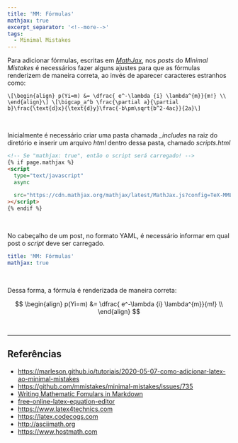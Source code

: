 ```yaml
---
title: 'MM: Fórmulas'
mathjax: true
excerpt_separator: '<!--more-->'
tags:
  - Minimal Mistakes
---
```


Para adicionar fórmulas, escritas em [_MathJax_](https://www.mathjax.org/), nos _posts_ do _Minimal Mistakes_ é necessários fazer alguns ajustes para que as fórmulas renderizem de maneira correta, ao invés de aparecer caracteres estranhos como:

```
\[\begin{align} p(Yi=m) &= \dfrac{ e^-\lambda {i} \lambda^{m}}{m!} \\ \end{align}\] \[\bigcap_a^b \frac{\partial a}{\partial b}\frac{\text{d}x}{\text{d}y}\frac{-b\pm\sqrt{b^2-4ac}}{2a}\]
```

<br>

Inicialmente é necessário criar uma pasta chamada _\_includes_ na raiz do diretório e inserir um arquivo _html_ dentro dessa pasta, chamado _scripts.html_

```html
<!-- Se "mathjax: true", então o script será carregado! -->
{% if page.mathjax %}
<script
  type="text/javascript"
  async
  ​
  src="https://cdn.mathjax.org/mathjax/latest/MathJax.js?config=TeX-MML-AM_CHTML"
></script>
{% endif %}
```

<br>

No cabeçalho de um post, no formato YAML, é necessário informar em qual post o _script_ deve ser carregado.

```yaml
title: 'MM: Fórmulas'
mathjax: true
```

<br>

Dessa forma, a fórmula é renderizada de maneira correta:

$$
\begin{align}
  p(Yi=m) &= \dfrac{ e^-\lambda {i} \lambda^{m}}{m!} \\
\end{align}
$$

<br>

---

## Referências

- https://marleson.github.io/tutoriais/2020-05-07-como-adicionar-latex-ao-minimal-mistakes
- https://github.com/mmistakes/minimal-mistakes/issues/735
- [Writing Mathematic Fomulars in Markdown](https://csrgxtu.github.io/2015/03/20/Writing-Mathematic-Fomulars-in-Markdown/)
- [free-online-latex-equation-editor](http://www.sciweavers.org/free-online-latex-equation-editor)
- https://www.latex4technics.com
- https://latex.codecogs.com
- http://asciimath.org
- https://www.hostmath.com
